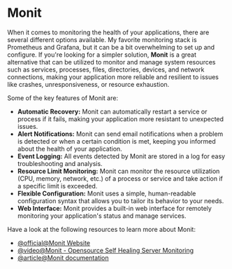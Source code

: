 # Monit

When it comes to monitoring the health of your applications, there are several different options available. My favorite monitoring stack is Prometheus and Grafana, but it can be a bit overwhelming to set up and configure. If you're looking for a simpler solution, **Monit** is a great alternative that can be utilized to monitor and manage system resources such as services, processes, files, directories, devices, and network connections, making your application more reliable and resilient to issues like crashes, unresponsiveness, or resource exhaustion.

Some of the key features of Monit are:

- **Automatic Recovery:** Monit can automatically restart a service or process if it fails, making your application more resistant to unexpected issues.
- **Alert Notifications:** Monit can send email notifications when a problem is detected or when a certain condition is met, keeping you informed about the health of your application.
- **Event Logging:** All events detected by Monit are stored in a log for easy troubleshooting and analysis.
- **Resource Limit Monitoring:** Monit can monitor the resource utilization (CPU, memory, network, etc.) of a process or service and take action if a specific limit is exceeded.
- **Flexible Configuration:** Monit uses a simple, human-readable configuration syntax that allows you to tailor its behavior to your needs.
- **Web Interface:** Monit provides a built-in web interface for remotely monitoring your application's status and manage services.

Have a look at the following resources to learn more about Monit:

- [@official@Monit Website](https://mmonit.com/monit/)
- [@video@Monit - Opensource Self Healing Server Monitoring](https://www.youtube.com/watch?v=3cA5lNje1Ow)
- [@article@Monit documentation](https://mmonit.com/monit/documentation/)

